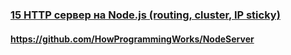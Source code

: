### [15 HTTP сервер на Node.js (routing, cluster, IP sticky)](https://www.youtube.com/watch?v=7Ufxj0oTaUo)

#### https://github.com/HowProgrammingWorks/NodeServer

